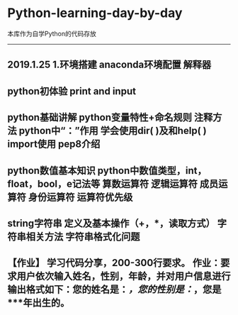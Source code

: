 # Python-learning-day-by-day
本库作为自学Python的代码存放
***************************************************************************************
2019.1.25
1.环境搭建
anaconda环境配置
解释器
---------------------------
python初体验
print and input
---------------------------
python基础讲解
python变量特性+命名规则
注释方法
python中“：”作用
学会使用dir( )及和help( )
import使用
pep8介绍
---------------------------
python数值基本知识
python中数值类型，int，float，bool，e记法等
算数运算符
逻辑运算符
成员运算符
身份运算符
运算符优先级
---------------------------
string字符串
定义及基本操作（+，*，读取方式）
字符串相关方法
字符串格式化问题
------------------------------------------------------------------------------------
【作业】
学习代码分享，200-300行要求。
作业：要求用户依次输入姓名，性别，年龄，并对用户信息进行输出格式如下：您的姓名是：***，您的性别是：***，您是***年出生的。
------------------------------------------------------------------------------------
